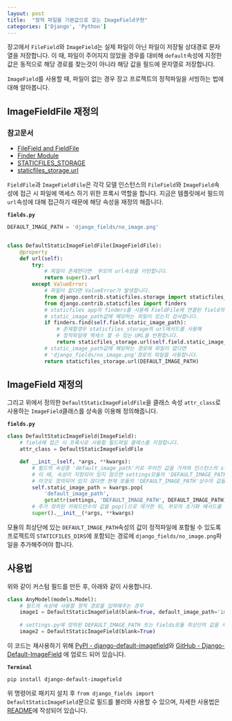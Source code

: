 ```yaml
---
layout: post
title:  "정적 파일을 기본값으로 갖는 ImageField구현"
categories: ['Django', 'Python']
---
```


장고에서 `FileField`와 `ImageField`는 실제 파일이 아닌 파일이 저장될 상대경로 문자열을 저장합니다. 이 때, 파일이 주어지지 않았을 경우를 대비해 `default`속성에 지정한 값은 동적으로 해당 경로를 찾는것이 아니라 해당 값을 필드에 문자열로 저장합니다.

`ImageField`를 사용할 때, 파일이 없는 경우 장고 프로젝트의 정적파일을 서빙하는 법에 대해 알아봅니다.

## ImageFieldFile 재정의

### 참고문서

- [FileField and FieldFile](https://docs.djangoproject.com/en/2.0/ref/models/fields/#filefield-and-fieldfile)
- [Finder Module](https://docs.djangoproject.com/en/2.0/ref/contrib/staticfiles/#finders-module)
- [STATICFILES_STORAGE](https://docs.djangoproject.com/en/2.0/ref/settings/#staticfiles-storage)
- [staticfiles_storage.url](https://docs.djangoproject.com/en/2.0/ref/files/storage/#django.core.files.storage.Storage.url)

`FieldFile`과 `ImageFieldFile`은 각각 모델 인스턴스의 `FileField`와 `ImageField`속성에 접근 시 파일에 액세스 하기 위한 프록시 역할을 합니다. 지금은 템플릿에서 필드의 `url`속성에 대해 접근하기 때문에 해당 속성을 재정의 해줍니다.

**`fields.py`**
```python
DEFAULT_IMAGE_PATH = 'django_fields/no_image.png'


class DefaultStaticImageFieldFile(ImageFieldFile):
    @property
    def url(self):
        try:
            # 파일이 존재한다면  부모의 url속성을 리턴합니다.
            return super().url
        except ValueError:
            # 파일이 없다면 ValueError가 발생합니다.
            from django.contrib.staticfiles.storage import staticfiles_storage
            from django.contrib.staticfiles import finders
            # staticfiles app의 finders를 사용해 FieldFile에 연결된 field의 
            # static_image_path값에 해당하는 파일이 있는지 검사합니다.
            if finders.find(self.field.static_image_path):
                # 존재할경우 staticfiles_storage의 url메서드를 사용해
                # 정적파일에 액세스 할 수 있는 URL을 반환합니다.
                return staticfiles_storage.url(self.field.static_image_path)
            # static_image_path값에 해당하는 경로에 파일이 없다면
            # 'django_fields/no_image.png'경로의 파일을 사용합니다.
            return staticfiles_storage.url(DEFAULT_IMAGE_PATH)
```

## ImageField 재정의

그리고 위에서 정의한 `DefaultStaticImageFieldFile`을 클래스 속성 `attr_class`로 사용하는 `ImageField`클래스를 상속을 이용해 정의해줍니다.

**`fields.py`**
```python
class DefaultStaticImageField(ImageField):
    # field에 접근 시 프록시로 사용할 필드파일 클래스를 지정합니다.
    attr_class = DefaultStaticImageFieldFile

    def __init__(self, *args, **kwargs):
        # 필드의 속성중 'default_image_path'키로 주어진 값을 가져와 인스턴스의 static_image_path값으로 할당합니다.
        # 이 때, 속성이 지정되어 있지 않으면 settings모듈의 'DEFAULT_IMAGE_PATH'속성의 값을 가져오며, 
        # 이것도 정의되어 있지 않다면 현재 모듈의 'DEFAULT_IMAGE_PATH'상수의 값을 사용합니다.
        self.static_image_path = kwargs.pop(
            'default_image_path',
            getattr(settings, 'DEFAULT_IMAGE_PATH', DEFAULT_IMAGE_PATH))
        # 추가 정의된 키워드인수의 값을 pop()으로 제거한 뒤, 부모의 초기화 메서드를 실행합니다.
        super().__init__(*args, **kwargs)
```

모듈의 최상단에 있는 `DEFAULT_IMAGE_PATH`속성의 값이 정적파일에 포함될 수 있도록 프로젝트의 `STATICFILES_DIRS`에 포함되는 경로에 `django_fields/no_image.png`파일을 추가해주어야 합니다.

## 사용법

위와 같이 커스텀 필드를 만든 후, 아래와 같이 사용합니다.

```python
class AnyModel(models.Model):
    # 필드의 속성에 사용할 정적 경로를 입력해주는 경우
    image1 = DefaultStaticImageField(blank=True, default_image_path='images/no_image.png')
    
    # settings.py에 정의된 DEFAULT_IMAGE_PATH 또는 fields모듈 최상단의 값을 사용
    image2 = DefaultStaticImageField(blank=True)
```

이 코드는 재사용하기 위해 [PyPI - django-default-imagefield](https://pypi.python.org/pypi/django-default-imagefield)와 [GitHub - Django-Default-ImageField](https://github.com/LeeHanYeong/Django-Default-ImageField) 에 업로드 되어 있습니다.

**`Terminal`**
```
pip install django-default-imagefield
```

위 명령어로 패키지 설치 후 `from django_fields import DefaultStaticImageField`문으로 필드를 불러와 사용할 수 있으며, 자세한 사용법은 [README](https://github.com/LeeHanYeong/Django-Default-ImageField/blob/master/README.rst)에 작성되어 있습니다.